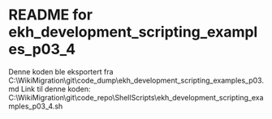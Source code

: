 # README for ekh_development_scripting_examples_p03_4
Denne koden ble eksportert fra C:\WikiMigration\git\code_dump\ekh_development_scripting_examples_p03.md
Link til denne koden: C:\WikiMigration\git\code_repo\ShellScripts\ekh_development_scripting_examples_p03_4.sh
